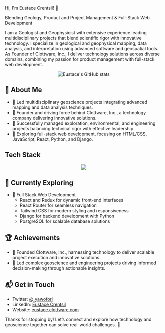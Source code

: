 Hi, I'm Eustace Crentsil! 👋

Blending Geology, Product and Project Management & Full-Stack Web Development  

I am a Geologist and Geophysicist with extensive experience leading multidisciplinary projects that blend scientific rigor with innovative technology. I specialize in geological and geophysical mapping, data analysis, and interpretation using advanced software and geospatial tools. As Founder of Clottware, Inc., I deliver technology solutions across diverse domains, combining my passion for product management with full-stack web development.

<p align="center">
  <img src="https://github-readme-stats.vercel.app/api?username=eustaceyoc&theme=vue-dark&show_icons=true&hide_border=true" alt="Eustace's GitHub stats" />
</p>

## 🚀 About Me

- 🔭 Led multidisciplinary geoscience projects integrating advanced mapping and data analysis techniques.  
- 🚀 Founder and driving force behind Clottware, Inc., a technology company delivering innovative solutions.  
- 📝 Successfully managed exploration, environmental, and engineering projects balancing technical rigor with effective leadership.  
- 🌱 Exploring full-stack web development, focusing on HTML/CSS, JavaScript, React, Python, and Django.

## Tech Stack
<p align="center"> <a href="https://skillicons.dev"> <img src="https://skillicons.dev/icons?i=html,css,js,react,python,django,php&theme=dark&perline=6" /> </a> </p>

## 🌱 Currently Exploring

- 🚀 Full Stack Web Development  
  - React and Redux for dynamic front-end interfaces  
  - React Router for seamless navigation  
  - Tailwind CSS for modern styling and responsiveness  
  - Django for backend development with Python  
  - PostgreSQL for scalable database solutions  

## 🏆 Achievements

- 🌟 Founded Clottware, Inc., harnessing technology to deliver scalable project execution and innovative solutions.  
- 🌟 Led complex geoscience and engineering projects driving informed decision-making through actionable insights.

## 📬 Get in Touch

- Twitter: [@_yawofori](https://twitter.com/_yawofori)  
- LinkedIn: [Eustace Crentsil](https://www.linkedin.com/in/eustace-crentsil/)  
- Website: [eustace.clottware.com](http://eustace.clottware.com)

Thanks for stopping by! Let’s connect and explore how technology and geoscience together can solve real-world challenges. 🚀
